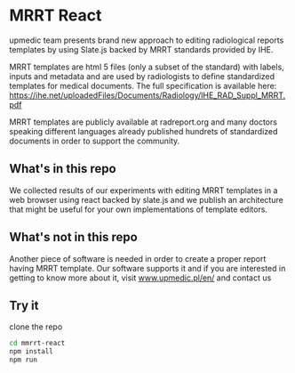 # MRRT React
upmedic team presents brand new approach to editing radiological reports templates by
using Slate.js backed by MRRT standards provided by IHE.

MRRT templates are html 5 files (only a subset of the standard)  with labels, inputs and metadata and are used by radiologists to define standardized templates for medical documents. The full specification is available here: https://ihe.net/uploadedFiles/Documents/Radiology/IHE_RAD_Suppl_MRRT.pdf

MRRT templates are publicly available at radreport.org and many doctors speaking different languages already published hundrets of standardized documents in order to support the community.


## What's in this repo
We collected results of our experiments with editing MRRT templates in a web browser using react backed by slate.js and we publish an architecture that might be useful for your own implementations of template editors.

## What's not in this repo
Another piece of software is needed in order to create a proper report having MRRT template. Our software supports it and if you are interested in getting to know more about it, visit www.upmedic.pl/en/ and contact us


## Try it
clone the repo
``` bash
cd mmrrt-react
npm install
npm run
```
